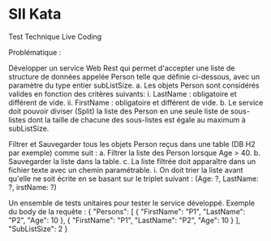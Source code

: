 # SII Kata
Test Technique Live Coding

Problématique :

Développer un service Web Rest qui permet d'accepter une liste de structure de données appelée Person telle que définie ci-dessous, avec un paramètre du type entier subListSize. a. Les objets Person sont considérés valides en fonction des critères suivants: i. LastName : obligatoire et différent de vide. ii. FirstName : obligatoire et différent de vide. b. Le service doit pouvoir diviser (Split) la liste des Person en une seule liste de sous-listes dont la taille de chacune des sous-listes est égale au maximum à subListSize.

Filtrer et Sauvegarder tous les objets Person reçus dans une table (DB H2 par exemple) comme suit : a. Filtrer la liste des Person lorsque Age > 40. b. Sauvegarder la liste dans la table. c. La liste filtrée doit apparaître dans un fichier texte avec un chemin paramétrable. i. On doit trier la liste avant qu'elle ne soit écrite en se basant sur le triplet suivant : (Age: ?, LastName: ?, irstName: ?)

Un ensemble de tests unitaires pour tester le service développé. Exemple du body de la requête : { "Persons": [ { "FirstName": "P1", "LastName": "P2", "Age": 10 }, { "FirstName": "P1", "LastName": "P2", "Age": 10 } ], "SubListSize": 2 }
